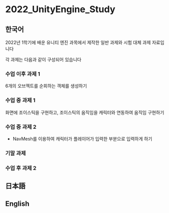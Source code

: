 # 2022_UnityEngine_Study
## 한국어
2022년 1학기에 배운 유니티 엔진 과목에서 제작한 일반 과제와 시험 대체 과제 자료입니다

각 과제는 다음과 같이 구성되어 있습니다
<br>
### 수업 이후 과제 1
6개의 오브젝트를 순회하는 객체를 생성하기
### 수업 중 과제 1
화면에 조이스틱을 구현하고, 조이스틱의 움직임을 캐릭터와 연동하여 움직임 구현하기
### 수업 중 과제 2
- NavMesh를 이용하여 캐릭터가 플레이어가 입력한 부분으로 입력하게 하기
### 기말 과제
### 수업 후 과제 2
## 日本語

## English
